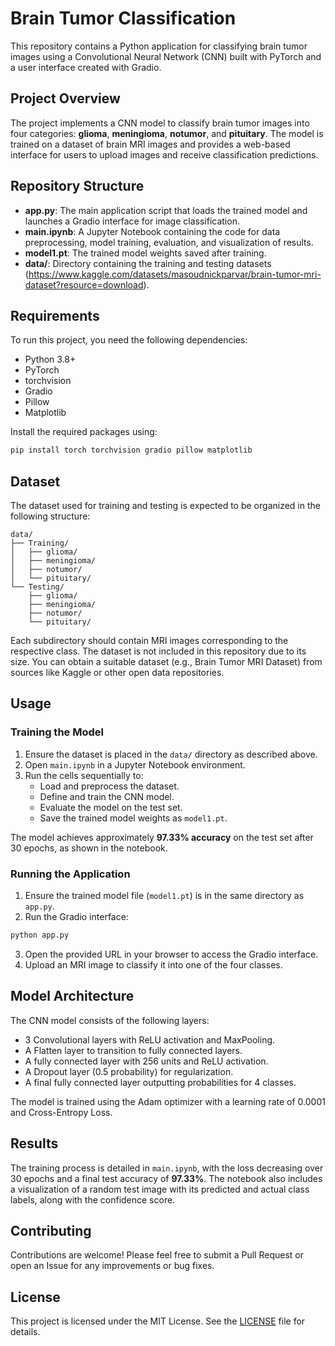# Brain Tumor Classification

This repository contains a Python application for classifying brain tumor images using a Convolutional Neural Network (CNN) built with PyTorch and a user interface created with Gradio.

## Project Overview

The project implements a CNN model to classify brain tumor images into four categories: **glioma**, **meningioma**, **notumor**, and **pituitary**. The model is trained on a dataset of brain MRI images and provides a web-based interface for users to upload images and receive classification predictions.

## Repository Structure

- **app.py**: The main application script that loads the trained model and launches a Gradio interface for image classification.
- **main.ipynb**: A Jupyter Notebook containing the code for data preprocessing, model training, evaluation, and visualization of results.
- **model1.pt**: The trained model weights saved after training.
- **data/**: Directory containing the training and testing datasets (https://www.kaggle.com/datasets/masoudnickparvar/brain-tumor-mri-dataset?resource=download).

## Requirements

To run this project, you need the following dependencies:

- Python 3.8+
- PyTorch
- torchvision
- Gradio
- Pillow
- Matplotlib

Install the required packages using:

```bash
pip install torch torchvision gradio pillow matplotlib
```

## Dataset

The dataset used for training and testing is expected to be organized in the following structure:

```
data/
├── Training/
│   ├── glioma/
│   ├── meningioma/
│   ├── notumor/
│   └── pituitary/
└── Testing/
    ├── glioma/
    ├── meningioma/
    ├── notumor/
    └── pituitary/
```

Each subdirectory should contain MRI images corresponding to the respective class. The dataset is not included in this repository due to its size. You can obtain a suitable dataset (e.g., Brain Tumor MRI Dataset) from sources like Kaggle or other open data repositories.

## Usage

### Training the Model

1. Ensure the dataset is placed in the `data/` directory as described above.
2. Open `main.ipynb` in a Jupyter Notebook environment.
3. Run the cells sequentially to:
   - Load and preprocess the dataset.
   - Define and train the CNN model.
   - Evaluate the model on the test set.
   - Save the trained model weights as `model1.pt`.

The model achieves approximately **97.33% accuracy** on the test set after 30 epochs, as shown in the notebook.

### Running the Application

1. Ensure the trained model file (`model1.pt`) is in the same directory as `app.py`.
2. Run the Gradio interface:

```bash
python app.py
```

3. Open the provided URL in your browser to access the Gradio interface.
4. Upload an MRI image to classify it into one of the four classes.

## Model Architecture

The CNN model consists of the following layers:

- 3 Convolutional layers with ReLU activation and MaxPooling.
- A Flatten layer to transition to fully connected layers.
- A fully connected layer with 256 units and ReLU activation.
- A Dropout layer (0.5 probability) for regularization.
- A final fully connected layer outputting probabilities for 4 classes.

The model is trained using the Adam optimizer with a learning rate of 0.0001 and Cross-Entropy Loss.

## Results

The training process is detailed in `main.ipynb`, with the loss decreasing over 30 epochs and a final test accuracy of **97.33%**. The notebook also includes a visualization of a random test image with its predicted and actual class labels, along with the confidence score.

## Contributing

Contributions are welcome! Please feel free to submit a Pull Request or open an Issue for any improvements or bug fixes.

## License

This project is licensed under the MIT License. See the [LICENSE](LICENSE) file for details.
